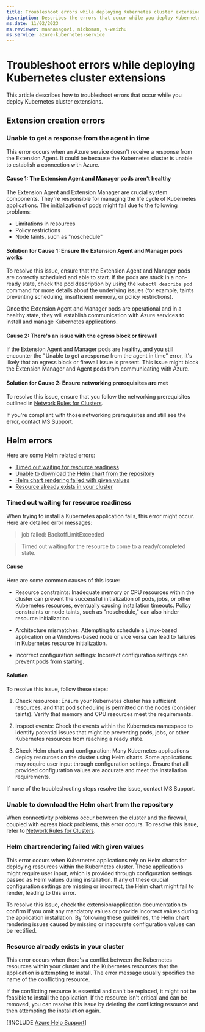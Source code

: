 ```yaml
---
title: Troubleshoot errors while deploying Kubernetes cluster extensions 
description: Describes the errors that occur while you deploy Kubernetes cluster extensions and how to troubleshoot them.
ms.date: 11/02/2023
ms.reviewer: maanasagovi, nickoman, v-weizhu
ms.service: azure-kubernetes-service
---
```

# Troubleshoot errors while deploying Kubernetes cluster extensions

This article describes how to troubleshoot errors that occur while you deploy Kubernetes cluster extensions.

## Extension creation errors

### Unable to get a response from the agent in time

This error occurs when an Azure service doesn't receive a response from the Extension Agent. It could be because the Kubernetes cluster is unable to establish a connection with Azure.

#### Cause 1: The Extension Agent and Manager pods aren't healthy

The Extension Agent and Extension Manager are crucial system components. They're responsible for managing the life cycle of Kubernetes applications. The initialization of pods might fail due to the following problems:

- Limitations in resources
- Policy restrictions
- Node taints, such as "noschedule"

#### Solution for Cause 1: Ensure the Extension Agent and Manager pods works

To resolve this issue, ensure that the Extension Agent and Manager pods are correctly scheduled and able to start. If the pods are stuck in a non-ready state, check the pod description by using the `kubectl describe pod` command for more details about the underlying issues (for example, taints preventing scheduling, insufficient memory, or policy restrictions).

Once the Extension Agent and Manager pods are operational and in a healthy state, they will establish communication with Azure services to install and manage Kubernetes applications.

#### Cause 2: There's an issue with the egress block or firewall

If the Extension Agent and Manager pods are healthy, and you still encounter the "Unable to get a response from the agent in time" error, it's likely that an egress block or firewall issue is present. This issue might block the Extension Manager and Agent pods from communicating with Azure.

#### Solution for Cause 2: Ensure networking prerequisites are met

To resolve this issue, ensure that you follow the networking prerequisites outlined in [Network Rules for Clusters](/azure/aks/outbound-rules-control-egress).

If you're compliant with those networking prerequisites and still see the error, contact MS Support.

## Helm errors

Here are some Helm related errors:

- [Timed out waiting for resource readiness](#timed-out-waiting-for-resource-readiness)
- [Unable to download the Helm chart from the repository](#unable-to-download-the-helm-chart-from-the-repository)
- [Helm chart rendering failed with given values](#helm-chart-rendering-failed-with-given-values)
- [Resource already exists in your cluster](#resource-already-exists-in-your-cluster)

### Timed out waiting for resource readiness

When trying to install a Kubernetes application fails, this error might occur. Here are detailed error messages:

> job failed: BackoffLimitExceeded

> Timed out waiting for the resource to come to a ready/completed state.

#### Cause

Here are some common causes of this issue:

- Resource constraints: Inadequate memory or CPU resources within the cluster can prevent the successful initialization of pods, jobs, or other Kubernetes resources, eventually causing installation timeouts. Policy constraints or node taints, such as "noschedule," can also hinder resource initialization.

- Architecture mismatches: Attempting to schedule a Linux-based application on a Windows-based node or vice versa can lead to failures in Kubernetes resource initialization.

- Incorrect configuration settings: Incorrect configuration settings can prevent pods from starting.

#### Solution

To resolve this issue, follow these steps:

1. Check resources: Ensure your Kubernetes cluster has sufficient resources, and that pod scheduling is permitted on the nodes (consider taints). Verify that memory and CPU resources meet the requirements.

2. Inspect events: Check the events within the Kubernetes namespace to identify potential issues that might be preventing pods, jobs, or other Kubernetes resources from reaching a ready state.

3. Check Helm charts and configuration: Many Kubernetes applications deploy resources on the cluster using Helm charts. Some applications may require user input through configuration settings. Ensure that all provided configuration values are accurate and meet the installation requirements.

If none of the troubleshooting steps resolve the issue, contact MS Support.

### Unable to download the Helm chart from the repository

When connectivity problems occur between the cluster and the firewall, coupled with egress block problems, this error occurs. To resolve this issue, refer to [Network Rules for Clusters](/azure/aks/outbound-rules-control-egress).

### Helm chart rendering failed with given values

This error occurs when Kubernetes applications rely on Helm charts for deploying resources within the Kubernetes cluster. These applications might require user input, which is provided through configuration settings passed as Helm values during installation. If any of these crucial configuration settings are missing or incorrect, the Helm chart might fail to render, leading to this error.

To resolve this issue, check the extension/application documentation to confirm if you omit any mandatory values or provide incorrect values during the application installation. By following these guidelines, the Helm chart rendering issues caused by missing or inaccurate configuration values can be rectified.

### Resource already exists in your cluster

This error occurs when there's a conflict between the Kubernetes resources within your cluster and the Kubernetes resources that the application is attempting to install. The error message usually specifies the name of the conflicting resource.

If the conflicting resource is essential and can't be replaced, it might not be feasible to install the application. If the resource isn't critical and can be removed, you can resolve this issue by deleting the conflicting resource and then attempting the installation again.

[!INCLUDE [Azure Help Support](../../includes/azure-help-support.md)]